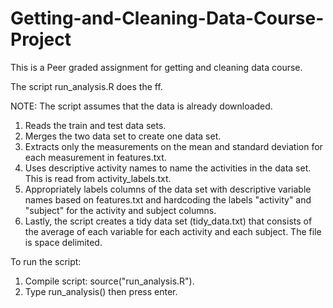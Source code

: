 # Getting-and-Cleaning-Data-Course-Project
This is a Peer graded assignment for getting and cleaning data course.

The script run_analysis.R does the ff.

NOTE: The script assumes that the data is already downloaded.

1) Reads the train and test data sets.
2) Merges the two data set to create one data set.
3) Extracts only the measurements on the mean and standard deviation for each measurement in features.txt.
4) Uses descriptive activity names to name the activities in the data set. This is read from activity_labels.txt.
5) Appropriately labels columns of the data set with descriptive variable names based on features.txt and hardcoding the labels "activity" and "subject" for the activity and subject columns. 
6) Lastly, the script creates a tidy data set (tidy_data.txt) that consists of the average of each variable for each activity and each subject. The file is space delimited.

To run the script:
1) Compile script: source("run_analysis.R").
2) Type run_analysis() then press enter.
